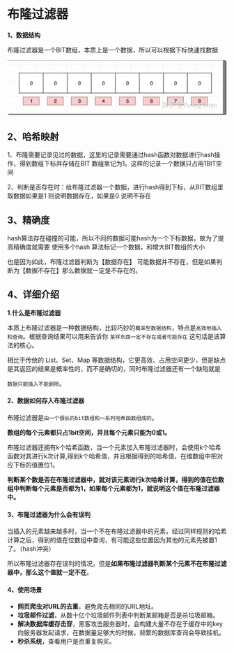 # 布隆过滤器

**1、数据结构**

布隆过滤器是一个BIT数组，本质上是一个数据，所以可以根据下标快速找数据

![](img\1.png)

## 2、哈希映射

1、布隆需要记录见过的数据，这里的记录需要通过hash函数对数据进行hash操作，得到数组下标并存储在BIT 数组里记为1。这样的记录一个数据只占用1BIT空间

2、判断是否存在时：给布隆过滤器一个数据，进行hash得到下标，从BIT数组里取数据如果是1 则说明数据存在，如果是0 说明不存在

## 3、精确度

hash算法存在碰撞的可能，所以不同的数据可能hash为一个下标数据，故为了提高精确度就需要 使用多个hash 算法标记一个数据，和增大BIT数组的大小

也是因为如此，布隆过滤器判断为【数据存在】 可能数据并不存在，但是如果判断为【数据不存在】那么数据就一定是不存在的。

## 4、详细介绍

**1.什么是布隆过滤器**

​		本质上布隆过滤器是一种数据结构，比较巧妙的`概率型数据结构`，特点是`高效地插入和查询`。根据查询结果可以用来告诉你 `某样东西一定不存在或者可能存在` 这句话是该算法的核心。

相比于传统的 List、Set、Map 等数据结构，它更高效、占用空间更少，但是缺点是其返回的结果是概率性的，而不是确切的，同时布隆过滤器还有一个缺陷就是

`数据只能插入不能删除`。

#### 2、数据如何存入布隆过滤器

布隆过滤器是`由一个很长的bit数组和一系列哈希函数组成的`。

**数组的每个元素都只占1bit空间，并且每个元素只能为0或1。**

布隆过滤器还拥有k个哈希函数，当一个元素加入布隆过滤器时，会使用k个哈希函数对其进行k次计算,得到k个哈希值，并且根据得到的哈希值，在维数组中把对应下标的值置位1。

**判断某个数是否在布隆过滤器中，就对该元素进行k次哈希计算，得到的值在位数组中判断每个元素是否都为1，如果每个元素都为1，就说明这个值在布隆过滤器中。**

#### 3、布隆过滤器为什么会有误判

当插入的元素越来越多时，当一个不在布隆过滤器中的元素，经过同样规则的哈希计算之后，得到的值在位数组中查询，有可能这些位置因为其他的元素先被置1了。（hash冲突）

所以布隆过滤器存在误判的情况，但是**如果布隆过滤器判断某个元素不在布隆过滤器中，那么这个值就一定不在**。

#### 4、使用场景

- **网页爬虫对URL的去重**，避免爬去相同的URL地址。
- **垃圾邮件过滤**，从数十亿个垃圾邮件列表中判断某邮箱是否是杀垃圾邮箱。
- **解决数据库缓存击穿**，黑客攻击服务器时，会构建大量不存在于缓存中的key向服务器发起请求，在数据量足够大的时候，频繁的数据库查询会导致挂机。
- **秒杀系统**，查看用户是否重复购买。

